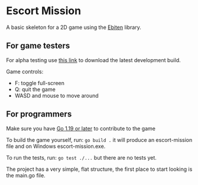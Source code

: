 # Escort Mission

A basic skeleton for a 2D game using the [Ebiten](https://ebiten.org/) library.

## For game testers

For alpha testing use [this link](https://nightly.link/sinisterstuf/escort-mission/workflows/build/main/escort-mission-bundle.zip) to download the latest development build.

Game controls:
- F: toggle full-screen
- Q: quit the game
- WASD and mouse to move around

## For programmers

Make sure you have [Go 1.19 or later](https://go.dev/) to contribute to the game

To build the game yourself, run: `go build .` it will produce an escort-mission file and on Windows escort-mission.exe.

To run the tests, run: `go test ./...` but there are no tests yet.

The project has a very simple, flat structure, the first place to start looking is the main.go file.
